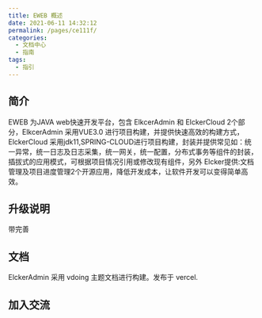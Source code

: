 ```yaml
---
title: EWEB 概述
date: 2021-06-11 14:32:12
permalink: /pages/ce111f/
categories:
  - 文档中心
  - 指南
tags:
  - 指引
---
```


## 简介

EWEB 为JAVA web快速开发平台，包含 ElkcerAdmin 和 ElckerCloud 2个部分，ElkcerAdmin 采用VUE3.0 进行项目构建，并提供快速高效的构建方式，ElckerCloud 采用jdk11,SPRING-CLOUD进行项目构建，封装并提供常见如：统一异常，统一日志及日志采集，统一网关，统一配置，分布式事务等组件的封装，插拔式的应用模式，可根据项目情况引用或修改现有组件，另外 Elcker提供:文档管理及项目进度管理2个开源应用，降低开发成本，让软件开发可以变得简单高效。

## 升级说明

带完善

## 文档

ElckerAdmin 采用 vdoing 主题文档进行构建。发布于 vercel.

## 加入交流

